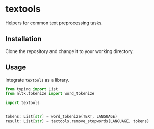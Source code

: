 # textools

Helpers for common text preprocessing tasks.

## Installation

Clone the repository and change it to your working directory.

## Usage

Integrate `textools` as a library.

```python
from typing import List
from nltk.tokenize import word_tokenize

import textools


tokens: List[str] = word_tokenize(TEXT, LANGUAGE)
result: List[str] = textools.remove_stopwords(LANGUAGE, tokens)
```

